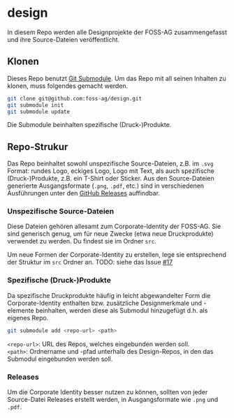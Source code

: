 # design
In diesem Repo werden alle Designprojekte der FOSS-AG zusammengefasst und ihre Source-Dateien veröffentlicht.

## Klonen
Dieses Repo benutzt [Git Submodule](https://git-scm.com/book/en/v2/Git-Tools-Submodules). Um das Repo mit all seinen Inhalten zu klonen, muss folgendes gemacht werden.

```bash
git clone git@github.com:foss-ag/design.git
git submodule init
git submodule update
```

Die Submodule beinhalten spezifische (Druck-)Produkte. 

## Repo-Strukur
Das Repo beinhaltet sowohl unspezifische Source-Dateien, z.B. im `.svg` Format: rundes Logo, eckiges Logo, Logo mit Text, als auch spezifische (Druck-)Produkte, z.B. ein T-Shirt oder Sticker. Aus den Source-Dateien generierte Ausgangsformate (`.png`, `.pdf`, etc.) sind in verschiedenen Ausführungen unter den [GitHub Releases](https://github.com/foss-ag/design/releases) auffindbar.

### Unspezifische Source-Dateien
Diese Dateien gehören allesamt zum Corporate-Identity der FOSS-AG. Sie sind generisch genug, um für neue Zwecke (etwa neue Druckprodukte) verwendet zu werden. Du findest sie im Ordner `src`.

Um neue Formen der Corporate-Identity zu erstellen, lege sie entsprechend der Struktur im `src` Ordner an. TODO: siehe das Issue [#17](https://github.com/foss-ag/design/issues/17)

### Spezifische (Druck-)Produkte
Da spezifische Druckprodukte häufig in leicht abgewandelter Form die Corporate-Identity enthalten bzw. zusätzliche Designmerkmale und -elemente beinhalten, werden diese als Submodul hinzugefügt d.h. als eigenes Repo.

```bash
git submodule add <repo-url> <path>
```

`<repo-url>`: URL des Repos, welches eingebunden werden soll.  
`<path>`: Ordnername und -pfad unterhalb des Design-Repos, in den das Submodul eingebunden werden soll.

### Releases
Um die Corporate Identity besser nutzen zu können, sollten von jeder Source-Datei Releases erstellt werden, in Ausgangsformate wie `.png` und `.pdf`.
